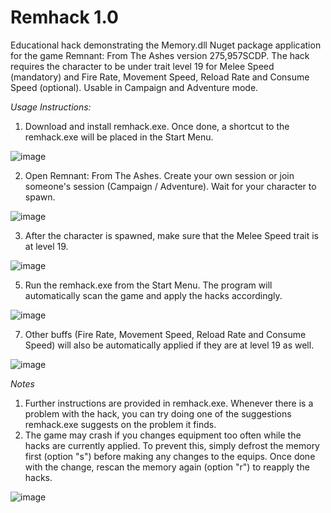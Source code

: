 # Remhack 1.0
Educational hack demonstrating the Memory.dll Nuget package application for the game Remnant: From The Ashes version 275,957SCDP.
The hack requires the character to be under trait level 19 for Melee Speed (mandatory) and Fire Rate, Movement Speed, Reload Rate and Consume Speed (optional). 
Usable in Campaign and Adventure mode.

_Usage Instructions:_

1.	Download and install remhack.exe. Once done, a shortcut to the remhack.exe will be placed in the Start Menu.

![image](https://user-images.githubusercontent.com/37789938/167763440-1307ec09-daaa-4c72-8acc-53f58850a617.png)

2.	Open Remnant: From The Ashes. Create your own session or join someone's session (Campaign / Adventure). Wait for your character to spawn.

![image](https://user-images.githubusercontent.com/37789938/167763402-11895321-b024-4dcd-a64c-d8cf8a3f24c8.png)

3.	After the character is spawned, make sure that the Melee Speed trait is at level 19.

![image](https://user-images.githubusercontent.com/37789938/167770575-37634faf-295a-418e-81b7-ce8d0412e496.png)

5.	Run the remhack.exe from the Start Menu. The program will automatically scan the game and apply the hacks accordingly.

![image](https://user-images.githubusercontent.com/37789938/167762980-6db2c850-3295-46c9-9af0-ec24a310c67a.png)

7.	Other buffs (Fire Rate, Movement Speed, Reload Rate and Consume Speed) will also be automatically applied if they are at level 19 as well.

![image](https://user-images.githubusercontent.com/37789938/167763048-a38f44cd-9657-4721-835d-ffe97332946a.png)

_Notes_

1.  Further instructions are provided in remhack.exe. Whenever there is a problem with the hack, you can try doing one of the suggestions remhack.exe suggests on the  problem it finds.
2.  The game may crash if you changes equipment too often while the hacks are currently applied. To prevent this, simply defrost the memory first (option "s") before making any changes to the equips. Once done with the change, rescan the memory again (option "r") to reapply the hacks.

![image](https://user-images.githubusercontent.com/37789938/167763763-fd594a16-eec0-4472-a6d2-c0dee5a4bd8a.png)
